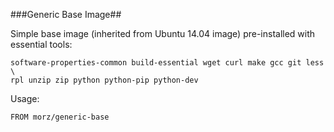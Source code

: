 ###Generic Base Image##

Simple base image (inherited from Ubuntu 14.04 image) pre-installed with essential tools:
```
software-properties-common build-essential wget curl make gcc git less \
rpl unzip zip python python-pip python-dev
```

Usage:
```
FROM morz/generic-base
```
